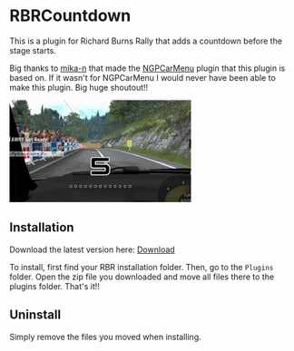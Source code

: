 # RBRCountdown

This is a plugin for Richard Burns Rally that adds a countdown before the stage starts.

Big thanks to [mika-n](https://github.com/mika-n) that made the [NGPCarMenu](https://github.com/mika-n/NGPCarMenu) plugin that this plugin is based on. If it wasn't for NGPCarMenu I would never have been able to make this plugin. Big huge shoutout!!

![example countdown gif](https://raw.githubusercontent.com/HanaMcHanaface/RBRCountdown/main/example.gif)

## Installation

Download the latest version here: [Download](https://github.com/HanaMcHanaface/RBRCountdown/releases/download/1.0.0.0/RBRCountdown.zip)

To install, first find your RBR installation folder. Then, go to the `Plugins` folder. Open the zip file you downloaded and move all files there to the plugins folder. That's it!!

## Uninstall

Simply remove the files you moved when installing.


